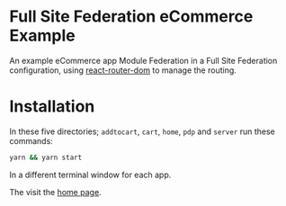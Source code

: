 Full Site Federation eCommerce Example
===============================================

An example eCommerce app Module Federation in a Full Site Federation configuration, using [react-router-dom](https://www.npmjs.com/package/react-router-dom) to manage the routing.

# Installation

In these five directories; `addtocart`, `cart`, `home`, `pdp` and `server` run these commands:

```sh
yarn && yarn start
```

In a different terminal window for each app.

The visit the [home page](http://localhost:3000/).

